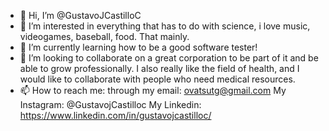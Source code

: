 - 👋 Hi, I’m @GustavoJCastilloC
- 👀 I’m interested in everything that has to do with science, i love music, videogames, baseball, food. That mainly.
- 🌱 I’m currently learning how to be a good software tester!
- 💞️ I’m looking to collaborate on a great corporation to be part of it and be able to grow professionally. 
          I also really like the field of health, and I would like to collaborate with people who need medical resources.
- 📫 How to reach me: 
through my email: ovatsutg@gmail.com
My Instagram: @GustavojCastilloc
My Linkedin: https://www.linkedin.com/in/gustavojcastilloc/

<!---
GustavoJCastilloC/GustavoJCastilloC is a ✨ special ✨ repository because its `README.md` (this file) appears on your GitHub profile.
You can click the Preview link to take a look at your changes.
--->
